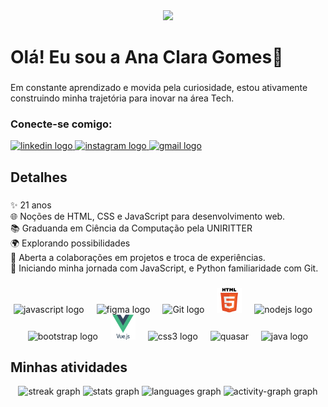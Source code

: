<div align="center">
  <img src="https://visitor-badge.laobi.icu/badge?page_id=rkluiza.rkluiza&"  />
</div>

###

<h1 align="left">Olá! Eu sou a Ana Clara Gomes👋</h1>

###

<p align="left">Em constante aprendizado e movida pela curiosidade, estou ativamente construindo minha trajetória para inovar na área Tech.</p>

###

<h3 align="left">Conecte-se comigo:</h3>
<p align="left">
  <a href="https://www.linkedin.com/in/ana-clara-santos-ferraz-gomes-39a445276/" target="_blank">
    <img src="https://raw.githubusercontent.com/maurodesouza/profile-readme-generator/master/src/assets/icons/social/linkedin/default.svg" width="52" height="40" alt="linkedin logo" />
  </a>
  <a href="https://www.instagram.com/ana_csfg?igsh=MTNvNGhuYWV1anAxMg==" target="_blank">
    <img src="https://raw.githubusercontent.com/maurodesouza/profile-readme-generator/master/src/assets/icons/social/instagram/default.svg" width="52" height="40" alt="instagram logo" />
  </a>
  <a href="mailto:anaclaragomes.job@gmail.com" target="_blank">
    <img src="https://raw.githubusercontent.com/maurodesouza/profile-readme-generator/master/src/assets/icons/social/gmail/default.svg" width="52" height="40" alt="gmail logo" />
  </a>
</div>

###

<h2 align="left">Detalhes</h2>

###

<p align="left">✨ 21 anos<br>🌐 Noções de HTML, CSS e JavaScript para desenvolvimento web.<br>📚 Graduanda em Ciência da Computação pela UNIRITTER<br>🌍 Explorando possibilidades<br>🤝 Aberta a colaborações em projetos e troca de experiências.<br> 🚀 Iniciando minha jornada com JavaScript, e Python familiaridade com Git.<br> </p>

###

<div align="center">
  <img src="https://cdn.jsdelivr.net/gh/devicons/devicon/icons/javascript/javascript-original.svg" height="40" alt="javascript logo"  />
  <img width="12" />
  <img src="https://www.vectorlogo.zone/logos/figma/figma-icon.svg" width="40" height="40" alt= "figma logo" />
  <img width="12" />
  <img src="https://www.vectorlogo.zone/logos/git-scm/git-scm-icon.svg" width="40" height="40" alt="Git logo" />
  <img width="12" />
  <img src="https://raw.githubusercontent.com/devicons/devicon/master/icons/html5/html5-original-wordmark.svg" width="40" height="40" alt="html5"/>
  <img width="12" />
  <img src="https://cdn.jsdelivr.net/gh/devicons/devicon/icons/nodejs/nodejs-original.svg" height="40" alt="nodejs logo"  />
  <img width="12" />
  <img src="https://cdn.jsdelivr.net/gh/devicons/devicon/icons/bootstrap/bootstrap-original.svg" height="40" alt="bootstrap logo"  />
  <img width="12" />
  <img src="https://raw.githubusercontent.com/devicons/devicon/master/icons/vuejs/vuejs-original-wordmark.svg" width="40" height="40" alt="vuejs"/>
  <img width="12" />
  <img src="https://cdn.jsdelivr.net/gh/devicons/devicon/icons/css3/css3-original.svg" height="40" alt="css3 logo"  />
  <img width="12" />
  <img src="https://cdn.quasar.dev/logo/svg/quasar-logo.svg" alt="quasar" width="40" height="40"/>
  <img width="12" />
  <img src="https://cdn.jsdelivr.net/gh/devicons/devicon/icons/java/java-original.svg" height="40" alt="java logo"  />
</div>

<h2 align="left">Minhas atividades</h2>

<div align="center">
  <img src="https://streak-stats.demolab.com?user=anaclaraSFG&locale=en&mode=daily&theme=dark&hide_border=true&border_radius=5&order=3&currstreak_color=9933FF&ring_color=9933FF" height="150" alt="streak graph" />
  <img src="https://github-readme-stats.vercel.app/api?username=anaclaraSFG&hide_title=true&hide_rank=false&show_icons=true&include_all_commits=true&count_private=true&disable_animations=false&theme=dark&locale=pt-br&hide_border=true&order=1&show_owner=true&custom_title=GitHub%20Stats&text_color=9933FF&icon_color=9933FF&border_color=9933FF" height="150" alt="stats graph" />
  <img src="https://github-readme-stats.vercel.app/api/top-langs?username=anaclaraSFG&locale=en&hide_title=false&layout=compact&card_width=320&langs_count=5&theme=dark&hide_border=true&order=2&title_color=9933FF&text_color=9933FF&icon_color=9933FF&border_color=9933FF" height="150" alt="languages graph" />
  <img src="https://github-readme-activity-graph.vercel.app/graph?username=anaclaraSFG&radius=16&theme=react&area=true&order=5&hide_border=true&hide_title=true&color=9933FF" height="300" alt="activity-graph graph" />
</div>
